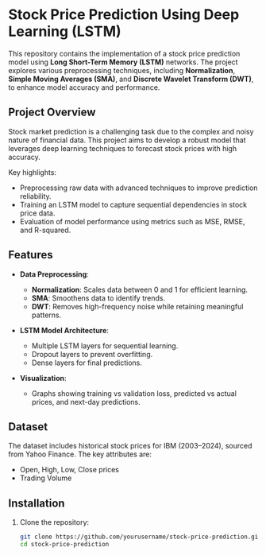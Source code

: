 # Stock Price Prediction Using Deep Learning (LSTM)

This repository contains the implementation of a stock price prediction model using **Long Short-Term Memory (LSTM)** networks. The project explores various preprocessing techniques, including **Normalization**, **Simple Moving Averages (SMA)**, and **Discrete Wavelet Transform (DWT)**, to enhance model accuracy and performance.

## Project Overview

Stock market prediction is a challenging task due to the complex and noisy nature of financial data. This project aims to develop a robust model that leverages deep learning techniques to forecast stock prices with high accuracy. 

Key highlights:
- Preprocessing raw data with advanced techniques to improve prediction reliability.
- Training an LSTM model to capture sequential dependencies in stock price data.
- Evaluation of model performance using metrics such as MSE, RMSE, and R-squared.

## Features

- **Data Preprocessing**:
  - **Normalization**: Scales data between 0 and 1 for efficient learning.
  - **SMA**: Smoothens data to identify trends.
  - **DWT**: Removes high-frequency noise while retaining meaningful patterns.
  
- **LSTM Model Architecture**:
  - Multiple LSTM layers for sequential learning.
  - Dropout layers to prevent overfitting.
  - Dense layers for final predictions.

- **Visualization**:
  - Graphs showing training vs validation loss, predicted vs actual prices, and next-day predictions.

## Dataset

The dataset includes historical stock prices for IBM (2003–2024), sourced from Yahoo Finance. The key attributes are:
- Open, High, Low, Close prices
- Trading Volume

## Installation

1. Clone the repository:
   ```bash
   git clone https://github.com/yourusername/stock-price-prediction.git
   cd stock-price-prediction
